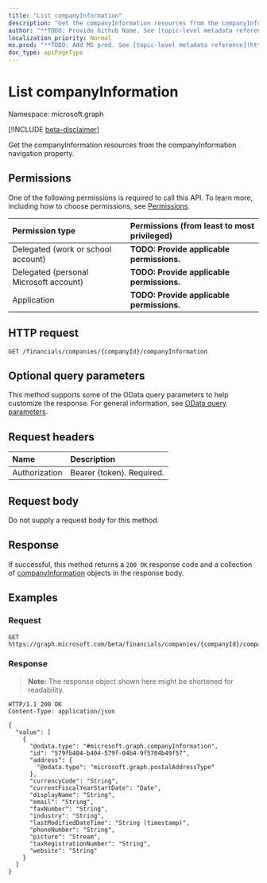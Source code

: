 ```yaml
---
title: "List companyInformation"
description: "Get the companyInformation resources from the companyInformation navigation property."
author: "**TODO: Provide Github Name. See [topic-level metadata reference](https://msgo.azurewebsites.net/add/document/guidelines/metadata.html#topic-level-metadata)**"
localization_priority: Normal
ms.prod: "**TODO: Add MS prod. See [topic-level metadata reference](https://msgo.azurewebsites.net/add/document/guidelines/metadata.html#topic-level-metadata)**"
doc_type: apiPageType
---
```


# List companyInformation
Namespace: microsoft.graph

[!INCLUDE [beta-disclaimer](../../includes/beta-disclaimer.md)]

Get the companyInformation resources from the companyInformation navigation property.

## Permissions
One of the following permissions is required to call this API. To learn more, including how to choose permissions, see [Permissions](/graph/permissions-reference).

|Permission type|Permissions (from least to most privileged)|
|:---|:---|
|Delegated (work or school account)|**TODO: Provide applicable permissions.**|
|Delegated (personal Microsoft account)|**TODO: Provide applicable permissions.**|
|Application|**TODO: Provide applicable permissions.**|

## HTTP request

<!-- {
  "blockType": "ignored"
}
-->
``` http
GET /financials/companies/{companyId}/companyInformation
```

## Optional query parameters
This method supports some of the OData query parameters to help customize the response. For general information, see [OData query parameters](/graph/query-parameters).

## Request headers
|Name|Description|
|:---|:---|
|Authorization|Bearer {token}. Required.|

## Request body
Do not supply a request body for this method.

## Response

If successful, this method returns a `200 OK` response code and a collection of [companyInformation](../resources/companyinformation.md) objects in the response body.

## Examples

### Request
<!-- {
  "blockType": "request",
  "name": "list_companyinformation"
}
-->
``` http
GET https://graph.microsoft.com/beta/financials/companies/{companyId}/companyInformation
```


### Response
>**Note:** The response object shown here might be shortened for readability.
<!-- {
  "blockType": "response",
  "truncated": true,
  "@odata.type": "Collection(microsoft.graph.companyInformation)"
}
-->
``` http
HTTP/1.1 200 OK
Content-Type: application/json

{
  "value": [
    {
      "@odata.type": "#microsoft.graph.companyInformation",
      "id": "579fb404-b404-579f-04b4-9f5704b49f57",
      "address": {
        "@odata.type": "microsoft.graph.postalAddressType"
      },
      "currencyCode": "String",
      "currentFiscalYearStartDate": "Date",
      "displayName": "String",
      "email": "String",
      "faxNumber": "String",
      "industry": "String",
      "lastModifiedDateTime": "String (timestamp)",
      "phoneNumber": "String",
      "picture": "Stream",
      "taxRegistrationNumber": "String",
      "website": "String"
    }
  ]
}
```


